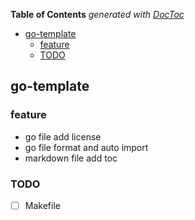 <!-- START doctoc generated TOC please keep comment here to allow auto update -->
<!-- DON'T EDIT THIS SECTION, INSTEAD RE-RUN doctoc TO UPDATE -->
**Table of Contents**  *generated with [DocToc](https://github.com/thlorenz/doctoc)*

- [go-template](#go-template)
  - [feature](#feature)
  - [TODO](#todo)

<!-- END doctoc generated TOC please keep comment here to allow auto update -->

## go-template

### feature

- go file add license
- go file format and auto import
- markdown file add toc

### TODO

- [ ] Makefile